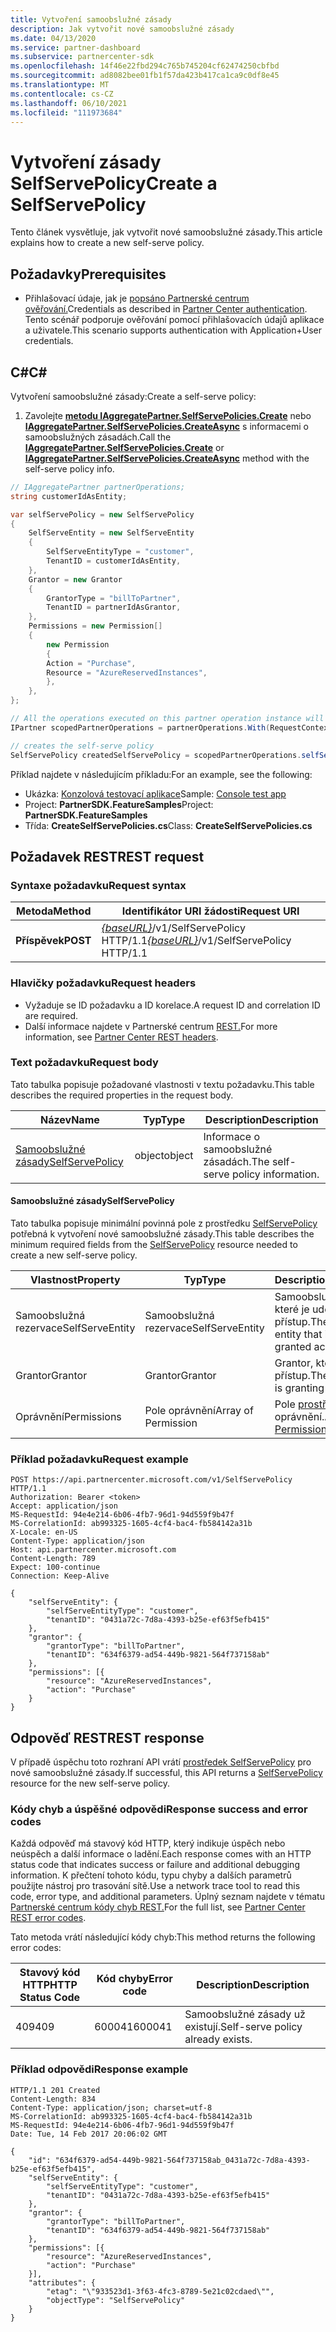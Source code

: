 ```yaml
---
title: Vytvoření samoobslužné zásady
description: Jak vytvořit nové samoobslužné zásady
ms.date: 04/13/2020
ms.service: partner-dashboard
ms.subservice: partnercenter-sdk
ms.openlocfilehash: 14f46e22fbd294c765b745204cf62474250cbfbd
ms.sourcegitcommit: ad8082bee01fb1f57da423b417ca1ca9c0df8e45
ms.translationtype: MT
ms.contentlocale: cs-CZ
ms.lasthandoff: 06/10/2021
ms.locfileid: "111973684"
---
```

# <a name="create-a-selfservepolicy"></a><span data-ttu-id="a89a8-103">Vytvoření zásady SelfServePolicy</span><span class="sxs-lookup"><span data-stu-id="a89a8-103">Create a SelfServePolicy</span></span>

<span data-ttu-id="a89a8-104">Tento článek vysvětluje, jak vytvořit nové samoobslužné zásady.</span><span class="sxs-lookup"><span data-stu-id="a89a8-104">This article explains how to create a new self-serve policy.</span></span>

## <a name="prerequisites"></a><span data-ttu-id="a89a8-105">Požadavky</span><span class="sxs-lookup"><span data-stu-id="a89a8-105">Prerequisites</span></span>

- <span data-ttu-id="a89a8-106">Přihlašovací údaje, jak je [popsáno Partnerské centrum ověřování.](partner-center-authentication.md)</span><span class="sxs-lookup"><span data-stu-id="a89a8-106">Credentials as described in [Partner Center authentication](partner-center-authentication.md).</span></span> <span data-ttu-id="a89a8-107">Tento scénář podporuje ověřování pomocí přihlašovacích údajů aplikace a uživatele.</span><span class="sxs-lookup"><span data-stu-id="a89a8-107">This scenario supports authentication with Application+User credentials.</span></span>

## <a name="c"></a><span data-ttu-id="a89a8-108">C\#</span><span class="sxs-lookup"><span data-stu-id="a89a8-108">C\#</span></span>

<span data-ttu-id="a89a8-109">Vytvoření samoobslužné zásady:</span><span class="sxs-lookup"><span data-stu-id="a89a8-109">Create a self-serve policy:</span></span>

1. <span data-ttu-id="a89a8-110">Zavolejte [**metodu IAggregatePartner.SelfServePolicies.Create**](/dotnet/api/microsoft.store.partnercenter.iselfservepoliciescollection.create) nebo [**IAggregatePartner.SelfServePolicies.CreateAsync**](/dotnet/api/microsoft.store.partnercenter.iselfservepoliciescollection.createasync) s informacemi o samoobslužných zásadách.</span><span class="sxs-lookup"><span data-stu-id="a89a8-110">Call the [**IAggregatePartner.SelfServePolicies.Create**](/dotnet/api/microsoft.store.partnercenter.iselfservepoliciescollection.create) or [**IAggregatePartner.SelfServePolicies.CreateAsync**](/dotnet/api/microsoft.store.partnercenter.iselfservepoliciescollection.createasync) method with the self-serve policy info.</span></span>

``` csharp
// IAggregatePartner partnerOperations;
string customerIdAsEntity;

var selfServePolicy = new SelfServePolicy
{
    SelfServeEntity = new SelfServeEntity
    {
        SelfServeEntityType = "customer",
        TenantID = customerIdAsEntity,
    },
    Grantor = new Grantor
    {
        GrantorType = "billToPartner",
        TenantID = partnerIdAsGrantor,
    },
    Permissions = new Permission[]
    {
        new Permission
        {
        Action = "Purchase",
        Resource = "AzureReservedInstances",
        },
    },
};

// All the operations executed on this partner operation instance will share the same correlation Id but will differ in request Id
IPartner scopedPartnerOperations = partnerOperations.With(RequestContextFactory.Instance.Create(Guid.NewGuid()));

// creates the self-serve policy
SelfServePolicy createdSelfServePolicy = scopedPartnerOperations.selfServePolicies.Create(selfServePolicy);
```

<span data-ttu-id="a89a8-111">Příklad najdete v následujícím příkladu:</span><span class="sxs-lookup"><span data-stu-id="a89a8-111">For an example, see the following:</span></span>

- <span data-ttu-id="a89a8-112">Ukázka: [Konzolová testovací aplikace](console-test-app.md)</span><span class="sxs-lookup"><span data-stu-id="a89a8-112">Sample: [Console test app](console-test-app.md)</span></span>
- <span data-ttu-id="a89a8-113">Project: **PartnerSDK.FeatureSamples**</span><span class="sxs-lookup"><span data-stu-id="a89a8-113">Project: **PartnerSDK.FeatureSamples**</span></span>
- <span data-ttu-id="a89a8-114">Třída: **CreateSelfServePolicies.cs**</span><span class="sxs-lookup"><span data-stu-id="a89a8-114">Class: **CreateSelfServePolicies.cs**</span></span>


## <a name="rest-request"></a><span data-ttu-id="a89a8-115">Požadavek REST</span><span class="sxs-lookup"><span data-stu-id="a89a8-115">REST request</span></span>

### <a name="request-syntax"></a><span data-ttu-id="a89a8-116">Syntaxe požadavku</span><span class="sxs-lookup"><span data-stu-id="a89a8-116">Request syntax</span></span>

| <span data-ttu-id="a89a8-117">Metoda</span><span class="sxs-lookup"><span data-stu-id="a89a8-117">Method</span></span>   | <span data-ttu-id="a89a8-118">Identifikátor URI žádosti</span><span class="sxs-lookup"><span data-stu-id="a89a8-118">Request URI</span></span>                                                       |
|----------|-------------------------------------------------------------------|
| <span data-ttu-id="a89a8-119">**Příspěvek**</span><span class="sxs-lookup"><span data-stu-id="a89a8-119">**POST**</span></span> | <span data-ttu-id="a89a8-120">[*{baseURL}*](partner-center-rest-urls.md)/v1/SelfServePolicy HTTP/1.1</span><span class="sxs-lookup"><span data-stu-id="a89a8-120">[*{baseURL}*](partner-center-rest-urls.md)/v1/SelfServePolicy HTTP/1.1</span></span> |

### <a name="request-headers"></a><span data-ttu-id="a89a8-121">Hlavičky požadavku</span><span class="sxs-lookup"><span data-stu-id="a89a8-121">Request headers</span></span>

- <span data-ttu-id="a89a8-122">Vyžaduje se ID požadavku a ID korelace.</span><span class="sxs-lookup"><span data-stu-id="a89a8-122">A request ID and correlation ID are required.</span></span>
- <span data-ttu-id="a89a8-123">Další informace najdete v Partnerské centrum [REST.](headers.md)</span><span class="sxs-lookup"><span data-stu-id="a89a8-123">For more information, see [Partner Center REST headers](headers.md).</span></span>

### <a name="request-body"></a><span data-ttu-id="a89a8-124">Text požadavku</span><span class="sxs-lookup"><span data-stu-id="a89a8-124">Request body</span></span>

<span data-ttu-id="a89a8-125">Tato tabulka popisuje požadované vlastnosti v textu požadavku.</span><span class="sxs-lookup"><span data-stu-id="a89a8-125">This table describes the required properties in the request body.</span></span>

| <span data-ttu-id="a89a8-126">Název</span><span class="sxs-lookup"><span data-stu-id="a89a8-126">Name</span></span>                              | <span data-ttu-id="a89a8-127">Typ</span><span class="sxs-lookup"><span data-stu-id="a89a8-127">Type</span></span>   | <span data-ttu-id="a89a8-128">Description</span><span class="sxs-lookup"><span data-stu-id="a89a8-128">Description</span></span>                                 |
|------------------------------------------------------------------|--------|---------------------------------------------|
| [<span data-ttu-id="a89a8-129">Samoobslužné zásady</span><span class="sxs-lookup"><span data-stu-id="a89a8-129">SelfServePolicy</span></span>](self-serve-policy-resources.md#selfservepolicy)| <span data-ttu-id="a89a8-130">object</span><span class="sxs-lookup"><span data-stu-id="a89a8-130">object</span></span> | <span data-ttu-id="a89a8-131">Informace o samoobslužné zásadách.</span><span class="sxs-lookup"><span data-stu-id="a89a8-131">The self-serve policy information.</span></span> |

#### <a name="selfservepolicy"></a><span data-ttu-id="a89a8-132">Samoobslužné zásady</span><span class="sxs-lookup"><span data-stu-id="a89a8-132">SelfServePolicy</span></span>

<span data-ttu-id="a89a8-133">Tato tabulka popisuje minimální povinná pole z prostředku [SelfServePolicy](self-serve-policy-resources.md#selfservepolicy) potřebná k vytvoření nové samoobslužné zásady.</span><span class="sxs-lookup"><span data-stu-id="a89a8-133">This table describes the minimum required fields from the [SelfServePolicy](self-serve-policy-resources.md#selfservepolicy) resource needed to create a new self-serve policy.</span></span>

| <span data-ttu-id="a89a8-134">Vlastnost</span><span class="sxs-lookup"><span data-stu-id="a89a8-134">Property</span></span>              | <span data-ttu-id="a89a8-135">Typ</span><span class="sxs-lookup"><span data-stu-id="a89a8-135">Type</span></span>             | <span data-ttu-id="a89a8-136">Description</span><span class="sxs-lookup"><span data-stu-id="a89a8-136">Description</span></span>                                                                                            |
|-----------------------|------------------|--------------------------------------------------------------------------------------------------------|
| <span data-ttu-id="a89a8-137">Samoobslužná rezervace</span><span class="sxs-lookup"><span data-stu-id="a89a8-137">SelfServeEntity</span></span>       | <span data-ttu-id="a89a8-138">Samoobslužná rezervace</span><span class="sxs-lookup"><span data-stu-id="a89a8-138">SelfServeEntity</span></span>  | <span data-ttu-id="a89a8-139">Samoobslužná entita, které je udělen přístup.</span><span class="sxs-lookup"><span data-stu-id="a89a8-139">The self-serve entity that is being granted access.</span></span>                                                     |
| <span data-ttu-id="a89a8-140">Grantor</span><span class="sxs-lookup"><span data-stu-id="a89a8-140">Grantor</span></span>               | <span data-ttu-id="a89a8-141">Grantor</span><span class="sxs-lookup"><span data-stu-id="a89a8-141">Grantor</span></span>          | <span data-ttu-id="a89a8-142">Grantor, který uděluje přístup.</span><span class="sxs-lookup"><span data-stu-id="a89a8-142">The grantor that is granting access.</span></span>                                                                    |
| <span data-ttu-id="a89a8-143">Oprávnění</span><span class="sxs-lookup"><span data-stu-id="a89a8-143">Permissions</span></span>           | <span data-ttu-id="a89a8-144">Pole oprávnění</span><span class="sxs-lookup"><span data-stu-id="a89a8-144">Array of Permission</span></span>| <span data-ttu-id="a89a8-145">Pole [prostředků](self-serve-policy-resources.md#permission) oprávnění.</span><span class="sxs-lookup"><span data-stu-id="a89a8-145">An Array of [Permission](self-serve-policy-resources.md#permission) resources.</span></span>                                                                     |


### <a name="request-example"></a><span data-ttu-id="a89a8-146">Příklad požadavku</span><span class="sxs-lookup"><span data-stu-id="a89a8-146">Request example</span></span>

```http
POST https://api.partnercenter.microsoft.com/v1/SelfServePolicy HTTP/1.1
Authorization: Bearer <token>
Accept: application/json
MS-RequestId: 94e4e214-6b06-4fb7-96d1-94d559f9b47f
MS-CorrelationId: ab993325-1605-4cf4-bac4-fb584142a31b
X-Locale: en-US
Content-Type: application/json
Host: api.partnercenter.microsoft.com
Content-Length: 789
Expect: 100-continue
Connection: Keep-Alive

{
    "selfServeEntity": {
        "selfServeEntityType": "customer",
        "tenantID": "0431a72c-7d8a-4393-b25e-ef63f5efb415"
    },
    "grantor": {
        "grantorType": "billToPartner",
        "tenantID": "634f6379-ad54-449b-9821-564f737158ab"
    },
    "permissions": [{
        "resource": "AzureReservedInstances",
        "action": "Purchase"
    }
}
```

## <a name="rest-response"></a><span data-ttu-id="a89a8-147">Odpověď REST</span><span class="sxs-lookup"><span data-stu-id="a89a8-147">REST response</span></span>

<span data-ttu-id="a89a8-148">V případě úspěchu toto rozhraní API vrátí [prostředek SelfServePolicy](self-serve-policy-resources.md#selfservepolicy) pro nové samoobslužné zásady.</span><span class="sxs-lookup"><span data-stu-id="a89a8-148">If successful, this API returns a [SelfServePolicy](self-serve-policy-resources.md#selfservepolicy) resource for the new self-serve policy.</span></span>

### <a name="response-success-and-error-codes"></a><span data-ttu-id="a89a8-149">Kódy chyb a úspěšné odpovědi</span><span class="sxs-lookup"><span data-stu-id="a89a8-149">Response success and error codes</span></span>

<span data-ttu-id="a89a8-150">Každá odpověď má stavový kód HTTP, který indikuje úspěch nebo neúspěch a další informace o ladění.</span><span class="sxs-lookup"><span data-stu-id="a89a8-150">Each response comes with an HTTP status code that indicates success or failure and additional debugging information.</span></span> <span data-ttu-id="a89a8-151">K přečtení tohoto kódu, typu chyby a dalších parametrů použijte nástroj pro trasování sítě.</span><span class="sxs-lookup"><span data-stu-id="a89a8-151">Use a network trace tool to read this code, error type, and additional parameters.</span></span> <span data-ttu-id="a89a8-152">Úplný seznam najdete v tématu [Partnerské centrum kódy chyb REST.](error-codes.md)</span><span class="sxs-lookup"><span data-stu-id="a89a8-152">For the full list, see [Partner Center REST error codes](error-codes.md).</span></span>

<span data-ttu-id="a89a8-153">Tato metoda vrátí následující kódy chyb:</span><span class="sxs-lookup"><span data-stu-id="a89a8-153">This method returns the following error codes:</span></span>

| <span data-ttu-id="a89a8-154">Stavový kód HTTP</span><span class="sxs-lookup"><span data-stu-id="a89a8-154">HTTP Status Code</span></span>     | <span data-ttu-id="a89a8-155">Kód chyby</span><span class="sxs-lookup"><span data-stu-id="a89a8-155">Error code</span></span>   | <span data-ttu-id="a89a8-156">Description</span><span class="sxs-lookup"><span data-stu-id="a89a8-156">Description</span></span>                                                                |
|----------------------|--------------|----------------------------------------------------------------------------|
| <span data-ttu-id="a89a8-157">409</span><span class="sxs-lookup"><span data-stu-id="a89a8-157">409</span></span>                  | <span data-ttu-id="a89a8-158">600041</span><span class="sxs-lookup"><span data-stu-id="a89a8-158">600041</span></span>       | <span data-ttu-id="a89a8-159">Samoobslužné zásady už existují.</span><span class="sxs-lookup"><span data-stu-id="a89a8-159">Self-serve policy already exists.</span></span>                                                     |


### <a name="response-example"></a><span data-ttu-id="a89a8-160">Příklad odpovědi</span><span class="sxs-lookup"><span data-stu-id="a89a8-160">Response example</span></span>

```http
HTTP/1.1 201 Created
Content-Length: 834
Content-Type: application/json; charset=utf-8
MS-CorrelationId: ab993325-1605-4cf4-bac4-fb584142a31b
MS-RequestId: 94e4e214-6b06-4fb7-96d1-94d559f9b47f
Date: Tue, 14 Feb 2017 20:06:02 GMT

{
    "id": "634f6379-ad54-449b-9821-564f737158ab_0431a72c-7d8a-4393-b25e-ef63f5efb415",
    "selfServeEntity": {
        "selfServeEntityType": "customer",
        "tenantID": "0431a72c-7d8a-4393-b25e-ef63f5efb415"
    },
    "grantor": {
        "grantorType": "billToPartner",
        "tenantID": "634f6379-ad54-449b-9821-564f737158ab"
    },
    "permissions": [{
        "resource": "AzureReservedInstances",
        "action": "Purchase"
    }],
    "attributes": {
        "etag": "\"933523d1-3f63-4fc3-8789-5e21c02cdaed\"",
        "objectType": "SelfServePolicy"
    }
}
```
